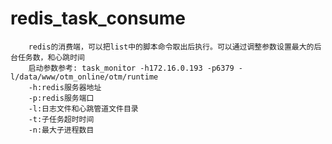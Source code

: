 # redis_task_consume
		redis的消费端，可以把list中的脚本命令取出后执行。可以通过调整参数设置最大的后台任务数，和心跳时间		
		启动参数参考: task_monitor -h172.16.0.193 -p6379 -l/data/www/otm_online/otm/runtime		
		-h:redis服务器地址		
		-p:redis服务端口		
		-l:日志文件和心跳管道文件目录		
		-t:子任务超时时间		
		-n:最大子进程数目		

